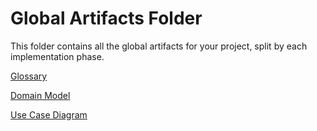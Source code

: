 # Global Artifacts Folder

This folder contains all the global artifacts for your project, split by each implementation phase.

[Glossary](01.requirements-engineering/glossary.md)

[Domain Model](02.analysis/svg/domain-model.svg)

[Use Case Diagram](01.requirements-engineering/svg/use-case-diagram.svg)



